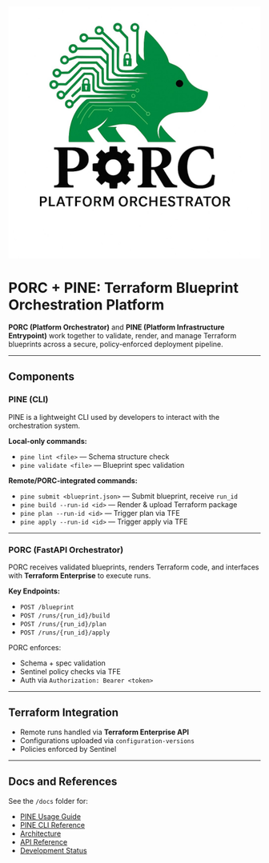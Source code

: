 ![PORC Logo](https://github.com/hyperfocus/porc/raw/main/logo.png)

# PORC + PINE: Terraform Blueprint Orchestration Platform

**PORC (Platform Orchestrator)** and **PINE (Platform Infrastructure Entrypoint)** work together to validate, render, and manage Terraform blueprints across a secure, policy-enforced deployment pipeline.

---

## Components

### PINE (CLI)
PINE is a lightweight CLI used by developers to interact with the orchestration system.

**Local-only commands:**
- `pine lint <file>` — Schema structure check
- `pine validate <file>` — Blueprint spec validation

**Remote/PORC-integrated commands:**
- `pine submit <blueprint.json>` — Submit blueprint, receive `run_id`
- `pine build --run-id <id>` — Render & upload Terraform package
- `pine plan --run-id <id>` — Trigger plan via TFE
- `pine apply --run-id <id>` — Trigger apply via TFE

---

### PORC (FastAPI Orchestrator)
PORC receives validated blueprints, renders Terraform code, and interfaces with **Terraform Enterprise** to execute runs.

**Key Endpoints:**
- `POST /blueprint`
- `POST /runs/{run_id}/build`
- `POST /runs/{run_id}/plan`
- `POST /runs/{run_id}/apply`

PORC enforces:
- Schema + spec validation
- Sentinel policy checks via TFE
- Auth via `Authorization: Bearer <token>`

---

## Terraform Integration

- Remote runs handled via **Terraform Enterprise API**
- Configurations uploaded via `configuration-versions`
- Policies enforced by Sentinel

---

## Docs and References

See the `/docs` folder for:
- [PINE Usage Guide](docs/PINE%20Usage%20Guide.md)
- [PINE CLI Reference](docs/PINE%20CLI%20Reference.md)
- [Architecture](Architecture.md)
- [API Reference](API.md)
- [Development Status](docs/Development%20Status.md)